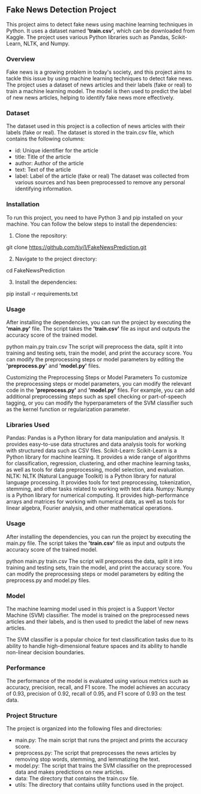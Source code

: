 ## Fake News Detection Project

This project aims to detect fake news using machine learning techniques in Python. It uses a dataset named **'train.csv'**, which can be downloaded from Kaggle. The project uses various Python libraries such as Pandas, Scikit-Learn, NLTK, and Numpy.

### Overview

Fake news is a growing problem in today's society, and this project aims to tackle this issue by using machine learning techniques to detect fake news. The project uses a dataset of news articles and their labels (fake or real) to train a machine learning model. The model is then used to predict the label of new news articles, helping to identify fake news more effectively.

### Dataset

The dataset used in this project is a collection of news articles with their labels (fake or real). The dataset is stored in the train.csv file, which contains the following columns:

- id: Unique identifier for the article
- title: Title of the article
- author: Author of the article
- text: Text of the article
- label: Label of the article (fake or real)
The dataset was collected from various sources and has been preprocessed to remove any personal identifying information.

### Installation

To run this project, you need to have Python 3 and pip installed on your machine. You can follow the below steps to install the dependencies:

1. Clone the repository:

git clone https://github.com/tiyi1/FakeNewsPrediction.git

2. Navigate to the project directory:

cd FakeNewsPrediction

3. Install the dependencies:

pip install -r requirements.txt

### Usage

After installing the dependencies, you can run the project by executing the **'main.py'** file. The script takes the **'train.csv'** file as input and outputs the accuracy score of the trained model.


python main.py train.csv
The script will preprocess the data, split it into training and testing sets, train the model, and print the accuracy score. You can modify the preprocessing steps or model parameters by editing the **'preprocess.py'** and **'model.py'** files.

Customizing the Preprocessing Steps or Model Parameters
To customize the preprocessing steps or model parameters, you can modify the relevant code in the **'preprocess.py'** and **'model.py'** files. For example, you can add additional preprocessing steps such as spell checking or part-of-speech tagging, or you can modify the hyperparameters of the SVM classifier such as the kernel function or regularization parameter.

### Libraries Used
Pandas: Pandas is a Python library for data manipulation and analysis. It provides easy-to-use data structures and data analysis tools for working with structured data such as CSV files.
Scikit-Learn: Scikit-Learn is a Python library for machine learning. It provides a wide range of algorithms for classification, regression, clustering, and other machine learning tasks, as well as tools for data preprocessing, model selection, and evaluation.
NLTK: NLTK (Natural Language Toolkit) is a Python library for natural language processing. It provides tools for text preprocessing, tokenization, stemming, and other tasks related to working with text data.
Numpy: Numpy is a Python library for numerical computing. It provides high-performance arrays and matrices for working with numerical data, as well as tools for linear algebra, Fourier analysis, and other mathematical operations.

### Usage
After installing the dependencies, you can run the project by executing the main.py file. The script takes the **'train.csv'** file as input and outputs the accuracy score of the trained model.


python main.py train.csv
The script will preprocess the data, split it into training and testing sets, train the model, and print the accuracy score. You can modify the preprocessing steps or model parameters by editing the preprocess.py and model.py files.

### Model

The machine learning model used in this project is a Support Vector Machine (SVM) classifier. The model is trained on the preprocessed news articles and their labels, and is then used to predict the label of new news articles.

The SVM classifier is a popular choice for text classification tasks due to its ability to handle high-dimensional feature spaces and its ability to handle non-linear decision boundaries.

### Performance

The performance of the model is evaluated using various metrics such as accuracy, precision, recall, and F1 score. The model achieves an accuracy of 0.93, precision of 0.92, recall of 0.95, and F1 score of 0.93 on the test data.

### Project Structure

The project is organized into the following files and directories:

- main.py: The main script that runs the project and prints the accuracy score.
- preprocess.py: The script that preprocesses the news articles by removing stop words, stemming, and lemmatizing the text.
- model.py: The script that trains the SVM classifier on the preprocessed data and makes predictions on new articles.
- data: The directory that contains the train.csv file.
- utils: The directory that contains utility functions used in the project.
